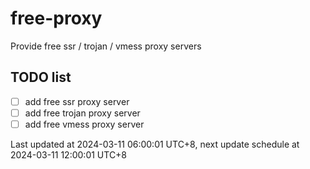 
# free-proxy
Provide free ssr / trojan / vmess proxy servers


## TODO list
- [ ] add free ssr proxy server
- [ ] add free trojan proxy server
- [ ] add free vmess proxy server

Last updated at 2024-03-11 06:00:01 UTC+8, next update schedule at 2024-03-11 12:00:01 UTC+8

